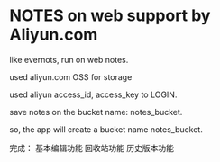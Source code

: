 NOTES on web support by Aliyun.com
==============

like evernots, run on web notes.

used aliyun.com OSS for storage

used aliyun access_id, access_key to LOGIN.

save notes on the bucket name: notes_bucket.

so, the app will create a bucket name notes_bucket.

完成：
    基本编辑功能
    回收站功能
    历史版本功能
